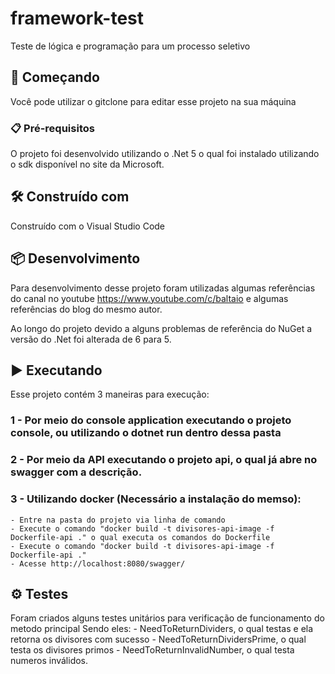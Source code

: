 # framework-test
Teste de lógica e programação para um processo seletivo

## 🚀 Começando
Você pode utilizar o gitclone para editar esse projeto na sua máquina

### 📋 Pré-requisitos
O projeto foi desenvolvido utilizando o .Net 5 o qual foi instalado utilizando o sdk disponível no site da Microsoft.

## 🛠️ Construído com
Construído com o Visual Studio Code

## 📦 Desenvolvimento
Para desenvolvimento desse projeto foram utilizadas algumas referências do canal no youtube https://www.youtube.com/c/baltaio e algumas referências do blog do mesmo autor.

Ao longo do projeto devido a alguns problemas de referência do NuGet a versão do .Net foi alterada de 6 para 5.

## ▶️ Executando
Esse projeto contém 3 maneiras para execução:

### 1 - Por meio do console application executando o projeto console, ou utilizando o dotnet run dentro dessa pasta
### 2 - Por meio da API executando o projeto api, o qual já abre no swagger com a descrição.
### 3 - Utilizando docker (Necessário a instalação do memso):
    - Entre na pasta do projeto via linha de comando
    - Execute o comando "docker build -t divisores-api-image -f Dockerfile-api ." o qual executa os comandos do Dockerfile
    - Execute o comando "docker build -t divisores-api-image -f Dockerfile-api ." 
    - Acesse http://localhost:8080/swagger/

## ⚙️ Testes
Foram criados alguns testes unitários para verificação de funcionamento do metodo principal
Sendo eles:
    - NeedToReturnDividers, o qual testas e ela retorna os divisores com sucesso
    - NeedToReturnDividersPrime, o qual testa os divisores primos
    - NeedToReturnInvalidNumber, o qual testa numeros inválidos.
